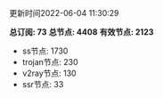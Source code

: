 更新时间2022-06-04 11:30:29

**总订阅: 73**
**总节点: 4408**
**有效节点: 2123**
- ss节点: 1730
- trojan节点: 230
- v2ray节点: 130
- ssr节点: 33
